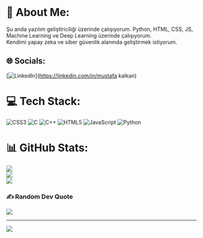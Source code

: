 # 💫 About Me:
Şu anda yazılım geliştiriciliği üzerinde çalışıyorum. Python, HTML, CSS, JS, Machine Learning ve Deep Learning üzerinde çalışıyorum. <br>Kendimi yapay zeka ve siber güvenlik alanında geliştirmek istiyorum. <br>


## 🌐 Socials:
[![LinkedIn](https://img.shields.io/badge/LinkedIn-%230077B5.svg?logo=linkedin&logoColor=white)](https://linkedin.com/in/mustafa kalkan) 

# 💻 Tech Stack:
![CSS3](https://img.shields.io/badge/css3-%231572B6.svg?style=for-the-badge&logo=css3&logoColor=white) ![C](https://img.shields.io/badge/c-%2300599C.svg?style=for-the-badge&logo=c&logoColor=white) ![C++](https://img.shields.io/badge/c++-%2300599C.svg?style=for-the-badge&logo=c%2B%2B&logoColor=white) ![HTML5](https://img.shields.io/badge/html5-%23E34F26.svg?style=for-the-badge&logo=html5&logoColor=white) ![JavaScript](https://img.shields.io/badge/javascript-%23323330.svg?style=for-the-badge&logo=javascript&logoColor=%23F7DF1E) ![Python](https://img.shields.io/badge/python-3670A0?style=for-the-badge&logo=python&logoColor=ffdd54)
# 📊 GitHub Stats:
![](https://github-readme-stats.vercel.app/api?username=Admin4406&theme=dark&hide_border=false&include_all_commits=false&count_private=false)<br/>
![](https://github-readme-streak-stats.herokuapp.com/?user=Admin4406&theme=dark&hide_border=false)<br/>
![](https://github-readme-stats.vercel.app/api/top-langs/?username=Admin4406&theme=dark&hide_border=false&include_all_commits=false&count_private=false&layout=compact)

### ✍️ Random Dev Quote
![](https://quotes-github-readme.vercel.app/api?type=horizontal&theme=radical)

---
[![](https://visitcount.itsvg.in/api?id=Admin4406&icon=0&color=0)](https://visitcount.itsvg.in)

<!-- Proudly created with GPRM ( https://gprm.itsvg.in ) -->